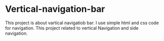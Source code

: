 # Vertical-navigation-bar
This project is about vartical navigatiob bar.
I use simple html and css code for navigation.
This project related to  vertical Navigation and side navigation.
